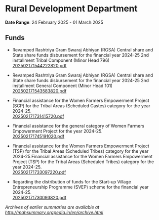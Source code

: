 # Rural Development Department

**Date Range**: 24 February 2025 - 01 March 2025


## Funds
- Revamped Rashtriya Gram Swaraj Abhiyan (RGSA) Central share and State share funds disbursement for the financial year 2024-25 2nd installment  Tribal Component (Minor Head 796)\
  [202502171544222820.pdf](https://gr.maharashtra.gov.in/Site/Upload/Government%20Resolutions/English/202502171544222820.pdf)

- Revamped Rashtriya Gram Swaraj Abhiyan (RGSA) Central share and State share funds disbursement for the financial year 2024-25 2nd installment  General Component (Minor Head 101)\
  [202502171543583820.pdf](https://gr.maharashtra.gov.in/Site/Upload/Government%20Resolutions/English/202502171543583820.pdf)

- Financial assistance for the Women Farmers Empowerment Project (SCP) for the Tribal Areas (Scheduled Castes) category for the year 2024-25.\
  [202502171731415720.pdf](https://gr.maharashtra.gov.in/Site/Upload/Government%20Resolutions/English/202502171731415720.pdf)

- Financial assistance for the general category of Women Farmers Empowerment Project for the year 2024-25.\
  [202502171745191020.pdf](https://gr.maharashtra.gov.in/Site/Upload/Government%20Resolutions/English/202502171745191020.pdf)

- Financial assistance for the Women Farmers Empowerment Project (TSP) for the Tribal Areas (Scheduled Tribes) category for the year 2024-25.Financial assistance for the Women Farmers Empowerment Project (TSP) for the Tribal Areas (Scheduled Tribes) category for the year 2024-25.\
  [202502171733097220.pdf](https://gr.maharashtra.gov.in/Site/Upload/Government%20Resolutions/English/202502171733097220.pdf)

- Regarding the distribution of funds for the Start-up Village Entrepreneurship Programme (SVEP) scheme for the financial year 2024-25.\
  [202502171730093820.pdf](https://gr.maharashtra.gov.in/Site/Upload/Government%20Resolutions/English/202502171730093820.pdf)


*Archives of earlier summaries are available at http://mahsummary.orgpedia.in/en/archive.html*